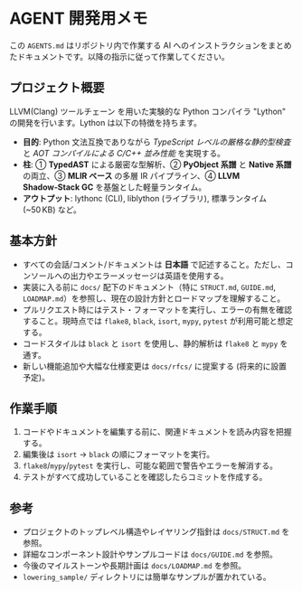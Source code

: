 # AGENT 開発用メモ

この `AGENTS.md` はリポジトリ内で作業する AI へのインストラクションをまとめたドキュメントです。以降の指示に従って作業してください。

## プロジェクト概要

LLVM(Clang) ツールチェーン を用いた実験的な Python コンパイラ "Lython" の開発を行います。Lython は以下の特徴を持ちます。

- **目的**: Python 文法互換でありながら _TypeScript レベルの厳格な静的型検査_ と _AOT コンパイルによる C/C++ 並み性能_ を実現する。
- **柱**: ① **TypedAST** による厳密な型解析、② **PyObject 系譜** と **Native 系譜** の両立、③ **MLIR ベース** の多層 IR パイプライン、④ **LLVM Shadow‑Stack GC** を基盤とした軽量ランタイム。
- **アウトプット**: lythonc (CLI), liblython (ライブラリ), 標準ランタイム (~50 KB) など。


## 基本方針

- すべての会話/コメント/ドキュメントは **日本語** で記述すること。ただし、コンソールへの出力やエラーメッセージは英語を使用する。
- 実装に入る前に `docs/` 配下のドキュメント（特に `STRUCT.md`, `GUIDE.md`, `LOADMAP.md`）を参照し、現在の設計方針とロードマップを理解すること。
- プルリクエスト時にはテスト・フォーマットを実行し、エラーの有無を確認すること。現時点では `flake8`, `black`, `isort`, `mypy`, `pytest` が利用可能と想定する。
- コードスタイルは `black` と `isort` を使用し、静的解析は `flake8` と `mypy` を通す。
- 新しい機能追加や大幅な仕様変更は `docs/rfcs/` に提案する (将来的に設置予定)。

## 作業手順

1. コードやドキュメントを編集する前に、関連ドキュメントを読み内容を把握する。
2. 編集後は `isort` -> `black` の順にフォーマットを実行。
3. `flake8`/`mypy`/`pytest` を実行し、可能な範囲で警告やエラーを解消する。
4. テストがすべて成功していることを確認したらコミットを作成する。

## 参考

- プロジェクトのトップレベル構造やレイヤリング指針は `docs/STRUCT.md` を参照。
- 詳細なコンポーネント設計やサンプルコードは `docs/GUIDE.md` を参照。
- 今後のマイルストーンや長期計画は `docs/LOADMAP.md` を参照。
- `lowering_sample/` ディレクトリには簡単なサンプルが置かれている。
